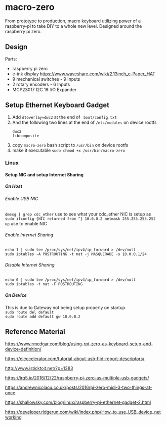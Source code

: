 # macro-zero
From prototype to production, macro keyboard utilizing power of a raspberry-pi to take DIY to a whole new level. Designed around the raspberry pi zero.

## Design
Parts:
- raspberry pi zero
- e-ink display https://www.waveshare.com/wiki/2.13inch_e-Paper_HAT
- 9 mechanical switches - 9 Inputs
- 2 rotary encoders - 6 Inputs
- MCP23017 I2C 16 I/O Expander 

## Setup Ethernet Keyboard Gadget
1. Add `dtoverlay=dwc2` at the end of ` boot/config.txt`
2. And the following two lines at the end of `/etc/modules` on device rootfs
   ```
   dwc2
   libcomposite
   ```
4. copy `macro-zero` bash script to `/usr/bin` on device rootfs
5. make it executable `sudo chmod +x /usr/bin/macro-zero`

### Linux
#### Setup NIC and setup Internet Sharing
##### On Host
###### Enable USB NIC
`dmesg | grep cdc_ether` use to see what your cdc_ether NIC is setup as\
`sudo ifconfig {NIC returned from ^} 10.0.0.2 netmask 255.255.255.252 up` use to enable NIC
###### Enable Internet Sharing
`echo 1 | sudo tee /proc/sys/net/ipv4/ip_forward > /dev/null`\
`sudo iptables -A POSTROUTING -t nat -j MASQUERADE -s 10.0.0.1/24`
###### Disable Internet Sharing
`echo 0 | sudo tee /proc/sys/net/ipv4/ip_forward > /dev/null`\
`sudo iptables -t nat -F POSTROUTING`
##### On Device
This is due to Gateway not being setup properly on startup\
`sudo route del default`\
`sudo route add default gw 10.0.0.2`

## Reference Material
https://www.rmedgar.com/blog/using-rpi-zero-as-keyboard-setup-and-device-definition/

https://eleccelerator.com/tutorial-about-usb-hid-report-descriptors/

http://www.isticktoit.net/?p=1383

https://irq5.io/2016/12/22/raspberry-pi-zero-as-multiple-usb-gadgets/

https://andrewnicolaou.co.uk/posts/2016/pi-zero-midi-3-two-things-at-once

https://shallowsky.com/blog/linux/raspberry-pi-ethernet-gadget-2.html

https://developer.ridgerun.com/wiki/index.php/How_to_use_USB_device_networking

